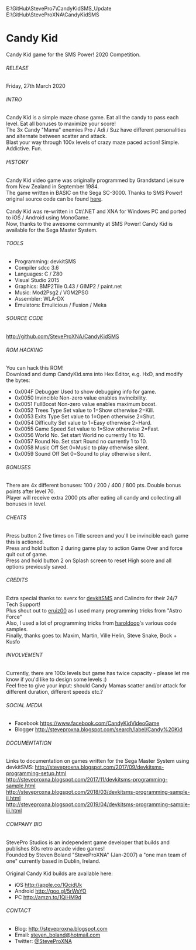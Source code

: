 E:\GitHub\StevePro7\CandyKidSMS_Update
E:\GitHub\SteveProXNA\CandyKidSMS


# Candy Kid
Candy Kid game for the SMS Power! 2020 Competition.

###### RELEASE
Friday, 27th March 2020

###### INTRO
Candy Kid is a simple maze chase game.  Eat all the candy to pass each level.  Eat all bonuses to maximize your score!
<br />
The 3x Candy "Mama" enemies Pro / Adi / Suz have different personalities and alternate between scatter and attack.
<br />
Blast your way through 100x levels of crazy maze paced action!  Simple. Addictive. Fun.

###### HISTORY
Candy Kid video game was originally programmed by Grandstand Leisure from New Zealand in September 1984.
<br />
The game written in BASIC on the Sega SC-3000.  Thanks to SMS Power! original source code can be found [here](https://www.smspower.org/Scans/SegaComputer-Magazine-Issue02?gallerypage=17).
<br />
<br />
Candy Kid was re-written in C#/.NET and XNA for Windows PC and ported to iOS / Android using MonoGame.
<br />
Now, thanks to the awesome community at SMS Power! Candy Kid is available for the Sega Master System.

###### TOOLS
- Programming:	devkitSMS
- Compiler		sdcc 3.6
- Languages:	C / Z80
- Visual Studio 2015
- Graphics:		BMP2Tile 0.43 / GIMP2 / paint.net
- Music:		Mod2Psg2 / VGM2PSG
- Assembler:	WLA-DX
- Emulators:	Emulicious / Fusion / Meka

###### SOURCE CODE
http://github.com/SteveProXNA/CandyKidSMS

###### ROM HACKING
You can hack this ROM!  
Download and dump CandyKid.sms into Hex Editor, e.g. HxD, and modify the bytes:
- 0x004F	Debugger	Used to show debugging info for game.
- 0x0050	Invincible	Non-zero value enables invincibility.
- 0x0051	FullBoost	Non-zero value enables maximum boost.
- 0x0052	Trees Type	Set value to 1=Show otherwise 2=Kill.
- 0x0053	Exits Type	Set value to 1=Open otherwise 2=Shut.
- 0x0054	Difficulty	Set value to 1=Easy otherwise 2=Hard.
- 0x0055	Game Speed	Set value to 1=Slow otherwise 2=Fast.
- 0x0056	World No.	Set start World no currently 1 to 10.
- 0x0057	Round No.	Set start Round no currently 1 to 10.
- 0x0058	Music Off	Set 0=Music to play otherwise silent.
- 0x0059	Sound Off	Set 0=Sound to play otherwise silent.

###### BONUSES
There are 4x different bonuses: 100 / 200 / 400 / 800 pts.  Double bonus points after level 70.
<br />
Player will receive extra 2000 pts after eating all candy and collecting all bonuses in level.

###### CHEATS
Press button 2 five times on Title screen and you'll be invincible each game this is actioned.
<br />
Press and hold button 2 during game play to action Game Over and force quit out of game.
<br />
Press and hold button 2 on Splash screen to reset High score and all options previously saved.

###### CREDITS
Extra special thanks to: sverx for [devkitSMS](https://github.com/sverx/devkitSMS) and Calindro for their 24/7 Tech Support!
<br />
Plus shout out to [eruiz00](http://www.smspower.org/forums/member10267) as I used many programming tricks from "Astro Force"
<br />
Also, I used a lot of programming tricks from [haroldoop](http://www.smspower.org/forums/member601)'s various code samples.
<br />
Finally, thanks goes to: Maxim, Martin, Ville Helin, Steve Snake, Bock + Kusfo

###### INVOLVEMENT
Currently, there are 100x levels but game has twice capacity - please let me know if you'd like to design some levels :)
<br />
Feel free to give your input: should Candy Mamas scatter and/or attack for different duration, different speeds etc.?

###### SOCIAL MEDIA
- Facebook https://www.facebook.com/CandyKidVideoGame
- Blogger  http://steveproxna.blogspot.com/search/label/Candy%20Kid

###### DOCUMENTATION
Links to documentation on games written for the Sega Master System using devkitSMS:
http://steveproxna.blogspot.com/2017/09/devkitsms-programming-setup.html
<br />
http://steveproxna.blogspot.com/2017/11/devkitsms-programming-sample.html
<br />
http://steveproxna.blogspot.com/2018/03/devkitsms-programming-sample-ii.html
<br />
http://steveproxna.blogspot.com/2019/04/devkitsms-programming-sample-iii.html

###### COMPANY BIO
StevePro Studios is an independent game developer that builds and publishes 80s retro arcade video games!
<br />
Founded by Steven Boland "SteveProXNA" (Jan-2007) a "one man team of one" currently based in Dublin, Ireland.
<br />
<br />
Original Candy Kid builds are available here:
<br />
- iOS		http://apple.co/1QcidUk
- Android	http://goo.gl/5rWsYO
- PC		http://amzn.to/1QiHM9d

###### CONTACT
- Blog:		http://steveproxna.blogspot.com
- Email:	steven_boland@hotmail.com
- Twitter:	[@SteveProXNA](http://twitter.com/SteveProXNA)

